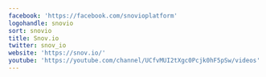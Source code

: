 ```yaml
---
facebook: 'https://facebook.com/snovioplatform'
logohandle: snovio
sort: snovio
title: Snov.io
twitter: snov_io
website: 'https://snov.io/'
youtube: 'https://youtube.com/channel/UCfvMUI2tXgc0Pcjk0hF5pSw/videos'
---
```

